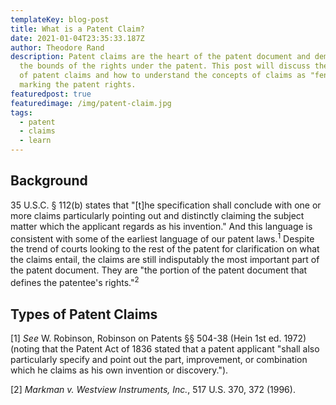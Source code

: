 ```yaml
---
templateKey: blog-post
title: What is a Patent Claim?
date: 2021-01-04T23:35:33.187Z
author: Theodore Rand
description: Patent claims are the heart of the patent document and demarcate
  the bounds of the rights under the patent. This post will discuss the concept
  of patent claims and how to understand the concepts of claims as "fenceposts"
  marking the patent rights.
featuredpost: true
featuredimage: /img/patent-claim.jpg
tags:
  - patent
  - claims
  - learn
---
```

## Background

35 U.S.C. § 112(b) states that "\[t]he specification shall conclude with one or more claims particularly pointing out and distinctly claiming the subject matter which the applicant regards as his invention." And this language is consistent with some of the earliest language of our patent laws.<sup>1</sup> Despite the trend of courts looking to the rest of the patent for clarification on what the claims entail, the claims are still indisputably the most important part of the patent document. They are "the portion of the patent document that defines the patentee's rights."<sup>2</sup>



## Types of Patent Claims



\[1] *See* W. Robinson, Robinson on Patents §§ 504-38 (Hein 1st ed. 1972) (noting that the Patent Act of 1836 stated that a patent applicant "shall also particularly specify and point out the part, improvement, or combination which he claims as his own invention or discovery.").

\[2] *Markman v. Westview Instruments, Inc.*, 517 U.S. 370, 372 (1996).